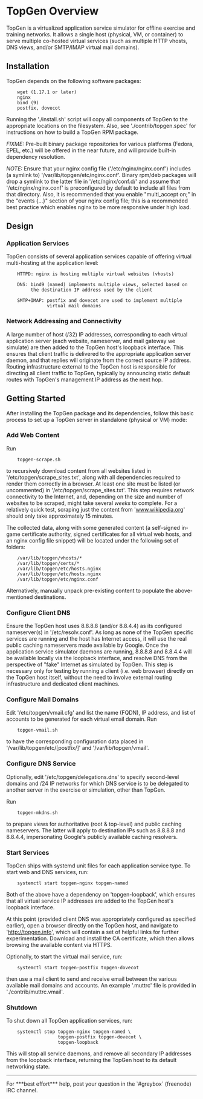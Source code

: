 # TopGen Overview #
TopGen is a virtualized application service simulator for offline exercise
and training networks. It allows a single host (physical, VM, or container)
to serve multiple co-hosted virtual services (such as multiple HTTP vhosts,
DNS views, and/or SMTP/IMAP virtual mail domains).

## Installation ##
TopGen depends on the following software packages:

        wget (1.17.1 or later)
        nginx
        bind (9)
        postfix, dovecot

Running the './install.sh' script will copy all components of TopGen
to the appropriate locations on the filesystem. Also, see
'./contrib/topgen.spec' for instructions on how to build a TopGen RPM
package.

*FIXME:* Pre-built binary package repositories for various platforms
(Fedora, EPEL, etc.) will be offered in the near future, and will provide
built-in dependency resolution.

*NOTE:* Ensure that your nginx config file ('/etc/nginx/nginx.conf')
includes (a symlink to) '/var/lib/topgen/etc/nginx.conf'. Binary rpm/deb
packages will drop a symlink to the latter file in '/etc/nginx/conf.d/'
and assume that '/etc/nginx/nginx.conf' is preconfigured by default to
include all files from that directory. Also, it is recommended that you
enable "multi_accept on;" in the "events {...}" section of your nginx
config file; this is a recommended best practice which enables nginx to
be more responsive under high load.

## Design ##

### Application Services ###
TopGen consists of several application services capable of offering virtual
multi-hosting at the application level:

        HTTPD: nginx is hosting multiple virtual websites (vhosts)

        DNS: bind9 (named) implements multiple views, selected based on
             the destination IP address used by the client

        SMTP+IMAP: postfix and dovecot are used to implement multiple
                   virtual mail domains

### Network Addressing and Connectivity ###
A large number of host (/32) IP addresses, corresponding to each virtual
application server (each website, nameserver, and mail gateway we simulate)
are then added to the TopGen host's loopback interface. This ensures that
client traffic is delivered to the appropriate application server daemon,
and that replies will originate from the correct source IP address. Routing
infrastructure external to the TopGen host is responsible for directing
all client traffic to TopGen, typically by announcing static default routes
with TopGen's management IP address as the next hop.

## Getting Started ##
After installing the TopGen package and its dependencies, follow this
basic process to set up a TopGen server in standalone (physical or VM)
mode:

### Add Web Content ###
Run

        topgen-scrape.sh

to recursively download content from all websites listed in
'/etc/topgen/scrape_sites.txt', along with all dependencies required
to render them correctly in a browser. At least one site must be listed
(or uncommented) in '/etc/topgen/scrape_sites.txt'. This step requires
network connectivity to the Internet, and, depending on the size and
number of websites to be scraped, might take several *weeks* to complete.
For a relatively quick test, scraping just the content from
'www.wikipedia.org' should only take approximately 15 minutes.

The collected data, along with some generated content (a self-signed
in-game certificate authority, signed certificates for all virtual web
hosts, and an nginx config file snippet) will be located under the
following set of folders:

        /var/lib/topgen/vhosts/*
        /var/lib/topgen/certs/*
        /var/lib/topgen/etc/hosts.nginx
        /var/lib/topgen/etc/hosts.nginx
        /var/lib/topgen/etc/nginx.conf

Alternatively, manually unpack pre-existing content to populate the
above-mentioned destinations.

### Configure Client DNS ###
Ensure the TopGen host uses 8.8.8.8 (and/or 8.8.4.4) as its configured
nameserver(s) in '/etc/resolv.conf'. As long as none of the TopGen
specific services are running and the host has Internet access, it will
use the real public caching nameservers made available by Google. Once
the application service simulator daemons are running, 8.8.8.8 and 8.8.4.4
will be available locally via the loopback interface, and resolve DNS
from the perspective of "fake" Internet as simulated by TopGen. This step
is necessary only for testing by running a client (i.e. web browser)
directly on the TopGen host itself, without the need to involve external
routing infrastructure and dedicated client machines.

### Configure Mail Domains ###
Edit '/etc/topgen/vmail.cfg' and list the name (FQDN), IP address, and
list of accounts to be generated for each virtual email domain. Run

        topgen-vmail.sh

to have the corresponding configuration data placed in
'/var/lib/topgen/etc/[postfix/]' and '/var/lib/topgen/vmail'.

### Configure DNS Service ###
Optionally, edit '/etc/topgen/delegations.dns' to specify second-level
domains and /24 IP networks for which DNS service is to be delegated to
another server in the exercise or simulation, other than TopGen.

Run

        topgen-mkdns.sh

to prepare views for authoritative (root & top-level) and public caching
nameservers. The latter will apply to destination IPs such as 8.8.8.8 and
8.8.4.4, impersonating Google's publicly available caching resolvers.

### Start Services ###
TopGen ships with systemd unit files for each application service type.
To start web and DNS services, run:

        systemctl start topgen-nginx topgen-named

Both of the above have a dependency on 'topgen-loopback', which ensures
that all virtual service IP addresses are added to the TopGen host's
loopback interface.

At this point (provided client DNS was appropriately configured as
specified earlier), open a browser directly on the TopGen host, and
navigate to 'http://topgen.info', which will contain a set of helpful
links for further experimentation. Download and install the CA
certificate, which then allows browsing the available content via HTTPS.

Optionally, to start the virtual mail service, run:

        systemctl start topgen-postfix topgen-dovecot

then use a mail client to send and receive email between the various
available mail domains and accounts. An example '.muttrc' file is
provided in './contrib/muttrc.vmail'.

### Shutdown ###
To shut down all TopGen application services, run:

        systemctl stop topgen-nginx topgen-named \
                       topgen-postfix topgen-dovecot \
                       topgen-loopback

This will stop all service daemons, and remove all secondary IP addresses
from the loopback interface, returning the TopGen host to its default
networking state.

<hr>
For ***best effort*** help, post your question in the `#greybox` (freenode)
IRC channel.
